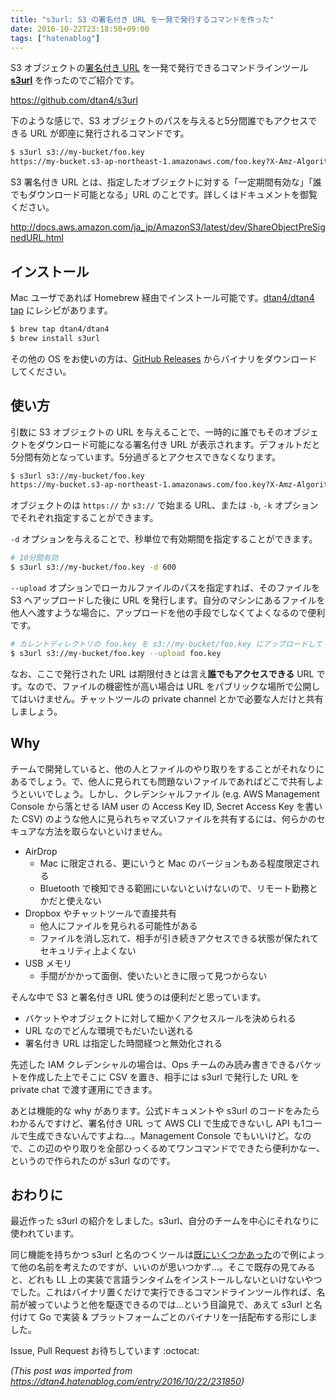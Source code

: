 ```yaml
---
title: "s3url: S3 の署名付き URL を一発で発行するコマンドを作った"
date: 2016-10-22T23:18:50+09:00
tags: ["hatenablog"]
---
```


S3 オブジェクトの[署名付き URL](http://docs.aws.amazon.com/ja_jp/AmazonS3/latest/dev/ShareObjectPreSignedURL.html) を一発で発行できるコマンドラインツール [__s3url__](https://github.com/dtan4/s3url) を作ったのでご紹介です。

https://github.com/dtan4/s3url

下のような感じで、S3 オブジェクトのパスを与えると5分間誰でもアクセスできる URL が即座に発行されるコマンドです。

```bash
$ s3url s3://my-bucket/foo.key
https://my-bucket.s3-ap-northeast-1.amazonaws.com/foo.key?X-Amz-Algorithm=AWS4-HMAC-SHA256&X-Amz-Credential=AKIA***************************%2Fap-northeast-1%2Fs3%2Faws4_request&X-Amz-Date=20160923T010227Z&X-Amz-Expires=300&X-Amz-SignedHeaders=host&X-Amz-Signature=****************************************************************
```

S3 署名付き URL とは、指定したオブジェクトに対する「一定期間有効な」「誰でもダウンロード可能となる」URL のことです。詳しくはドキュメントを御覧ください。


http://docs.aws.amazon.com/ja_jp/AmazonS3/latest/dev/ShareObjectPreSignedURL.html


## インストール

Mac ユーザであれば Homebrew 経由でインストール可能です。[dtan4/dtan4 tap](https://github.com/dtan4/homebrew-dtan4) にレシピがあります。

```bash
$ brew tap dtan4/dtan4
$ brew install s3url
```

その他の OS をお使いの方は、[GitHub Releases](https://github.com/dtan4/s3url/releases) からバイナリをダウンロードしてください。

## 使い方

引数に S3 オブジェクトの URL を与えることで、一時的に誰でもそのオブジェクトをダウンロード可能になる署名付き URL が表示されます。デフォルトだと5分間有効となっています。5分過ぎるとアクセスできなくなります。

```bash
$ s3url s3://my-bucket/foo.key
https://my-bucket.s3-ap-northeast-1.amazonaws.com/foo.key?X-Amz-Algorithm=AWS4-HMAC-SHA256&X-Amz-Credential=AKIA***************************%2Fap-northeast-1%2Fs3%2Faws4_request&X-Amz-Date=20160923T010227Z&X-Amz-Expires=300&X-Amz-SignedHeaders=host&X-Amz-Signature=****************************************************************
```

オブジェクトのは `https://` か `s3://` で始まる URL、または `-b`, `-k` オプションでそれぞれ指定することができます。

`-d` オプションを与えることで、秒単位で有効期間を指定することができます。

```bash
# 10分間有効
$ s3url s3://my-bucket/foo.key -d 600
```

`--upload` オプションでローカルファイルのパスを指定すれば、そのファイルを S3 へアップロードした後に URL を発行します。自分のマシンにあるファイルを他人へ渡すような場合に、アップロードを他の手段でしなくてよくなるので便利です。

```bash
# カレントディレクトリの foo.key を s3://my-bucket/foo.key にアップロードして URL 発行
$ s3url s3://my-bucket/foo.key --upload foo.key
```

なお、ここで発行された URL は期限付きとは言え**誰でもアクセスできる** URL です。なので、ファイルの機密性が高い場合は URL をパブリックな場所で公開してはいけません。チャットツールの private channel とかで必要な人だけと共有しましょう。

## Why

チームで開発していると、他の人とファイルのやり取りをすることがそれなりにあるでしょう。で、他人に見られても問題ないファイルであればどこで共有しようといいでしょう。しかし、クレデンシャルファイル (e.g. AWS Management Console から落とせる IAM user の Access Key ID, Secret Access Key を書いた CSV) のような他人に見られちゃマズいファイルを共有するには、何らかのセキュアな方法を取らないといけません。

- AirDrop
  - Mac に限定される、更にいうと Mac のバージョンもある程度限定される
  - Bluetooth で検知できる範囲にいないといけないので、リモート勤務とかだと使えない
- Dropbox やチャットツールで直接共有
  - 他人にファイルを見られる可能性がある
  - ファイルを消し忘れて、相手が引き続きアクセスできる状態が保たれてセキュリティ上よくない
- USB メモリ
  - 手間がかかって面倒、使いたいときに限って見つからない

そんな中で S3 と署名付き URL 使うのは便利だと思っています。

- バケットやオブジェクトに対して細かくアクセスルールを決められる
- URL なのでどんな環境でもだいたい送れる
- 署名付き URL は指定した時間経つと無効化される

先述した IAM クレデンシャルの場合は、Ops チームのみ読み書きできるバケットを作成した上でそこに CSV を置き、相手には s3url で発行した URL を private chat で渡す運用にできます。

あとは機能的な why があります。公式ドキュメントや s3url のコードをみたらわかるんですけど、署名付き URL って  AWS CLI で生成できないし API も1コールで生成できないんですよね…。Management Console でもいいけど。なので、この辺のやり取りを全部ひっくるめてワンコマンドでできたら便利かなー、というので作られたのが s3url なのです。

## おわりに

最近作った s3url の紹介をしました。s3url、自分のチームを中心にそれなりに使われています。

同じ機能を持ちかつ s3url と名のつくツールは[既にいくつかあった](https://github.com/search?utf8=%E2%9C%93&q=s3url)ので例によって他の名前を考えたのですが、いいのが思いつかず…。そこで既存の見てみると、どれも LL 上の実装で言語ランタイムをインストールしないといけないやつでした。これはバイナリ置くだけで実行できるコマンドラインツール作れば、名前が被っていようと他を駆逐できるのでは…という目論見で、あえて s3url と名付けて Go で実装 & プラットフォームごとのバイナリを一括配布する形にしました。

Issue, Pull Request お待ちしています :octocat:

*(This post was imported from https://dtan4.hatenablog.com/entry/2016/10/22/231850)*
